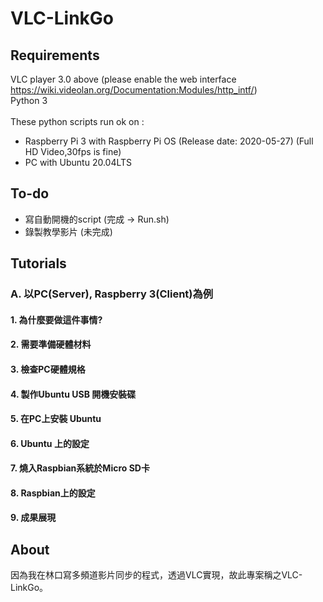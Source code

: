 # VLC-LinkGo

## Requirements
VLC player 3.0 above (please enable the web interface https://wiki.videolan.org/Documentation:Modules/http_intf/)<br />
Python 3
<br />
<br />
These python scripts run ok on : <br />
* Raspberry Pi 3 with Raspberry Pi OS (Release date: 2020-05-27) (Full HD Video,30fps is fine)
* PC with Ubuntu 20.04LTS

## To-do
* 寫自動開機的script (完成 -> Run.sh)
* 錄製教學影片 (未完成)

## Tutorials
### A. 以PC(Server), Raspberry 3(Client)為例
#### 1. 為什麼要做這件事情?
#### 2. 需要準備硬體材料
#### 3. 檢查PC硬體規格
#### 4. 製作Ubuntu USB 開機安裝碟
#### 5. 在PC上安裝 Ubuntu
#### 6. Ubuntu 上的設定
#### 7. 燒入Raspbian系統於Micro SD卡
#### 8. Raspbian上的設定
#### 9. 成果展現


## About
因為我在林口寫多頻道影片同步的程式，透過VLC實現，故此專案稱之VLC-LinkGo。
